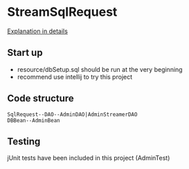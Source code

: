 # StreamSqlRequest

[Explanation in details](http://www.lucas-liu.com/2018/07/25/example-jdbc-better-practicestream-sql-request/)

## Start up
- resource/dbSetup.sql should be run at the very beginning
- recommend use intellij to try this project

## Code structure
`SqlRequest--DAO--AdminDAO|AdminStreamerDAO`  
`DBBean--AdminBean`  

## Testing
jUnit tests have been included in this project (AdminTest)
